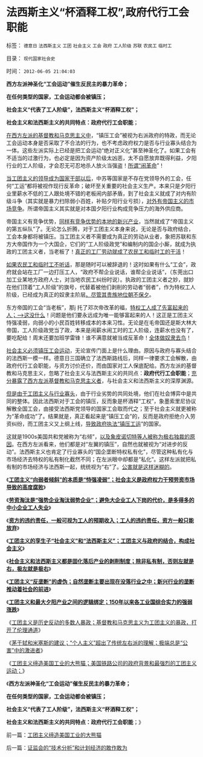 # 法西斯主义“杯酒释工权”,政府代行工会职能

标签： `德意日` `法西斯主义` `工团` `社会主义` `工会` `政府` `工人阶级` `苏联` `农民工` `临时工` 

目录： `现代国家社会史`

时间： `2012-06-05 21:04:03`

**西方左派神圣化“工会运动”催生反民主的暴力革命；**

**在任何类型的国家，工会运动都会被镇压；**

**社会主义“代表了工人阶级”，法西斯主义“杯酒释工权”；**

**社会主义和法西斯主义的共同特点：政府代行工会职能**；

[在西方左派的基督教和马克思主义中](../../../2011/10/31/基督教和马克思推崇的中世纪“没有剥削”.md)，“镇压工会”被视为右派政府的特政，而无论工会运动本身是否采取了不合法的行为，也不考虑政府权力是否与行业寡头结合为一体。这些左派实际上已经是把工会运动“绝对正义化”甚至神圣化了。如果工会有不适当的过激行为，也必定是因为资产阶级太凶恶，太不自愿放弃既得利益，夕阳行业的工人阶级，才会忍无可忍地杀人放火当强盗！[所谓“闹革命](../../../2011/2/19/“民主革命派”的马克思主义暴民习性.md)”！

[当工团主义的领导成为国家干部以后](../../../2012/6/3/社会主义的“产权人缺失”和法西斯主义.md)，中苏等国家是不存在党领导外的工会，任何“工运”都将被视作现行反革命；破坏至关重要的社会主义生产。本来只是夕阳行业里薪水不低的工人跟处境不错的老板闹内部矛盾，到了社会主义就成了对内有阶级斗争（其实就是暴力扫除弱小百姓，补贴夕阳行业亏损），[对外有帝国主义的市场竞争](../../../2009/12/25/自力更生国防建设是小农意识历史经验.md)。所谓帝国主义其实就是对本国夕阳行业构成竞争压力的海外供应商。

帝国主义有竞争优势，[同样有竞争优势的本地的新兴产业](../../../2009/2/17/有内需没垄断就会有先进技术.md)，当然就成了“帝国主义的第五纵队”了。无论怎么折腾，对于工团主义本身来说，无论是否与政府结合，工会本身都将被镇压。当工团主义者不需要成为真正的劳动从业者，象把苏联和东方大帝国作为一个大国企，它们的“工人阶级政党”和编制内的国企小厮，就成为执政的工团主义者，当老板了！[真正的工厂劳动就成了农民工和临时工的干活](../../../2009/10/23/跳出城乡死亡循环的代价和对价.md)！

[如果农民工和临时工不听话](../../../2012/5/26/出口导向中的各利益阶层和受害者.md)，那是随时可以被辞退的！这时如果有什么“工会”，政府就会站在工厂一边打压工人，“政府不帮企业说话，谁帮企业说话”，（东莞出口加工业某地方政府人士，对当地农民工纠纷时说）。执政的工团主义者之妙，就妙在他们顶着“工人阶级”的旗号，代替着被他们剥削的劳动者“弱者”，作为特权工人阶级，已经成为真正的奴隶主阶层[。尽管其贵族地位朝不保夕](../../../2010/1/5/“反对社会进步”的实力和意愿都被高估了.md)。

东方帝国的工会“当老板”，那j 托了邓次帝改革的福，[特权工人成了先富起来的人；——>这没什么](../../../2009/8/11/改革攻坚的雷区，坚在那里？危险在那里？.md)！问题是他们要永远成为唯一能够富起来的人！这正是工团主义恃强凌弱，向弱小的小民百姓转移成本的本来习性。无论是在毛帝国还是斯大林大帝国，工人阶级政党当了政，本来是闹薪水闹工时的工人阶级，连薪水也没有了，要吃配给！周末还要加班学雷锋！谁不满意就被当成反革命！[全体做奴隶去鸟](../../../2009/11/14/市场经济观点下小农的“愚蠢交换”.md)！

[社会主义必须镇压工会运动](../../../2012/6/2/国企的产权人缺失，苏联的“主权所有人”缺失.md)，无论宣传门面上是什么理由。原因与政府与寡头结合的法西斯一模一样。德意日三国确立了法西斯路线后，同样一律要求工会解散，由政府代行工会职能，与资方讨价还价，而由国家对工人保底配给。西方左派的基督教和马克思主义，忽略了社会主义与法西斯主义的共同点：**政府代行工会职能**；[充分暴露了西方左派基督教和马克思主义者](../../../2011/10/30/“国家垄断资本主义”的大脑急转弯.md)，与社会主义和法西斯主义的深厚渊源。

[但是由于工团主义与行业寡头](../../../2011/7/10/工团主义造就行政垄断寡头.md)，由于行业劣势的共同处境，他们在社会博弈中是共同的整体。因此法西斯对于工会的镇压，反而象是杯酒释“工权”，象墨索里尼协议解散全国工会，由接受法西斯党领导的国家工会取而代之；至于社会主义就更被称为“革命成功”了。结果就是，真正看起来是“镇压工会”的，反而是政府拒绝介入劳资纠纷，而工团主义又上纲上线，[导致政府执法“镇压工运](../../../2011/7/5/工业时代残存的小农意识与黑社会很难区分.md)”的国家。

这就是1900s美国共和党被称为“右倾”，[以及象皮诺切特等人被称为极右独裁的原因](../../../2012/2/17/革命是害怕被澄清的暴力建构，皮诺切特和阿连德.md)。在西方左派看来，他们都是对“左翼的镇压”，自然也就被视为“对进步的反动”。法西斯主义也肯定了行业寡头的“国企垄断特权私有化”，尽管这种私有化与市场经济去特权的私有制化截然不同；在左派眼中却都是“私化”。这样左派就把私有制的市场经济与法西斯一起，统统视为“右”了。[公害就是这样迷糊的](../../../2012/5/30/苏联改革时期的西方公害知识分子.md)。

《[**工团主义“向弱者倾斜”的本质是“恃强凌弱”；社会主义是政府权力干预劳资市场导致的高度腐败**](../../../2012/6/2/高三老师的自杀看工团主义的高度腐败.md)》

《[**劳资淘汰是“强势企业淘汰弱势企业”；避免大企业工人下岗的代价，是多得多的中小企业工人失业**](../../../2012/6/3/工团主义是垄断企业对中小企业的“阶级斗争”.md)》

《[**资方的违约责任，一般可视为工人的预期收入；工人的违约责任，资方一般只能放弃**](../../../2012/6/3/资本家是劳资博弈中的弱势群体.md)》

《[**工团主义的孪生子“社会主义”和“法西斯主义”；工团主义与政府的结合，构成社会主义**](../../../2012/6/3/工团主义的孪生子“社会主义”和“法西斯主义”.md)》

《[**社会主义和法西斯主义都是固化落后产业的剥削制度；除非私有制，否则左就是右，极左就是极右**](../../../2012/6/3/社会主义的“产权人缺失”和法西斯主义.md)》

《[**工团主义“反垄断”的虚伪；自然垄断主要出现在没落行业之中；新兴行业的垄断推动着社会的前进**](../../../2012/6/4/工团主义“反垄断”的虚伪.md)》

《[**工团主义和最大夕阳产业之间的逻辑绑定；150年以来各工业国综合实力的强弱涨跌**](../../../2012/6/4/法西斯主义在德意日轴心国的合理性.md)》

《[工团主义是历史反动的多数人暴政；基督教和马克思主义为工团主义的暴政，打开了伦理通道](../../../2012/6/4/工团主义是历史反动的多数人暴政.md)》

《[茅于轼和米塞斯的建议；“个人主义”超出了传统左右派的理解；极端总是“公害”中的激进者](../../../2012/6/5/茅于轼和米塞斯的建议；“极端”总是“公害”中的激进者；.md)》

《[工团主义缔造美国工业的大熊猫；美国铁路公司的政府背景和最强烈的工团主义运动；](../../../2012/6/5/工团主义缔造美国工业的大熊猫.md)》

《**西方左派神圣化“工会运动”催生反民主的暴力革命；**

**在任何类型的国家，工会运动都会被镇压；**

**社会主义“代表了工人阶级”，法西斯主义“杯酒释工权”；**

**社会主义和法西斯主义的共同特点：政府代行工会职能**；》



前一篇：[工团主义缔造美国工业的大熊猫](../../../2012/6/5/工团主义缔造美国工业的大熊猫.md)

后一篇：[证监会的“技术分析”和计划经济的敢作敢为](../../../2012/6/5/证监会的“技术分析”和计划经济的敢作敢为.md)